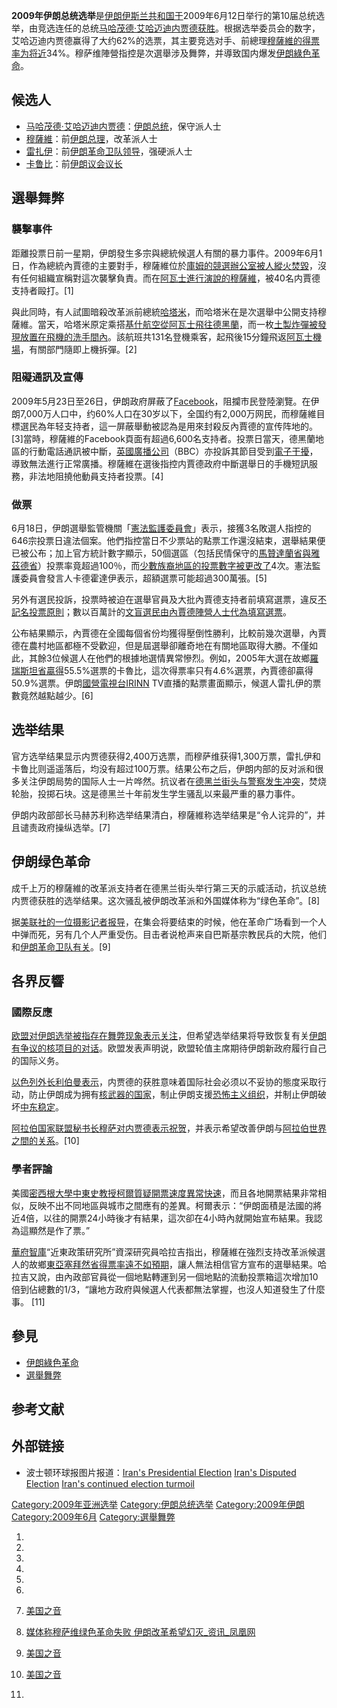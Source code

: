 **2009年伊朗总统选举**是[伊朗伊斯兰共和国于](../Page/伊朗伊斯兰共和国.md "wikilink")2009年6月12日举行的第10届总统选举，由竞选连任的总统[马哈茂德·艾哈迈迪内贾德获胜](../Page/马哈茂德·艾哈迈迪内贾德.md "wikilink")。根据选举委员会的数字，艾哈迈迪内贾德赢得了大约62%的选票，其主要竞选对手、前總理[穆薩維的得票率为将近](../Page/米爾-侯賽因·穆薩維.md "wikilink")34%。穆萨维陣營指控是次選舉涉及舞弊，并導致国内爆发[伊朗綠色革命](../Page/伊朗綠色革命.md "wikilink")。

## 候选人

  - [马哈茂德·艾哈迈迪内贾德](../Page/马哈茂德·艾哈迈迪内贾德.md "wikilink")：[伊朗总统](../Page/伊朗总统.md "wikilink")，保守派人士
  - [穆薩維](../Page/米爾-侯賽因·穆薩維.md "wikilink")：前[伊朗总理](../Page/伊朗总理.md "wikilink")，改革派人士
  - [雷扎伊](../Page/雷扎伊.md "wikilink")：前[伊朗革命卫队领导](../Page/伊斯兰革命卫队.md "wikilink")，强硬派人士
  - [卡鲁比](../Page/卡鲁比.md "wikilink")：前[伊朗议会议长](../Page/伊朗议会议长.md "wikilink")

## 選舉舞弊

### 襲擊事件

距離投票日前一星期，伊朗發生多宗與總統候選人有關的暴力事件。2009年6月1日，作為總統內賈德的主要對手，穆薩維位於[庫姆的競選辦公室被人縱火焚毀](../Page/庫姆.md "wikilink")，沒有任何組織宣稱對這次襲擊負責。而在[阿瓦士進行演說的穆薩維](../Page/阿瓦士.md "wikilink")，被40名内賈德支持者毆打。\[1\]

與此同時，有人試圖暗殺改革派前總統[哈塔米](../Page/哈塔米.md "wikilink")，而哈塔米在是次選舉中公開支持穆薩維。當天，哈塔米原定乘搭[基什航空從阿瓦士飛往](../Page/基什航空.md "wikilink")[德黑蘭](../Page/德黑蘭.md "wikilink")，而一枚[土製炸彈被發現放置在飛機的洗手間內](../Page/土製炸彈.md "wikilink")。該航班共131名登機乘客，起飛後15分鐘飛返[阿瓦士機場](../Page/阿瓦士機場.md "wikilink")，有關部門隨即上機拆彈。\[2\]

### 阻礙通訊及宣傳

2009年5月23日至26日，伊朗政府屏蔽了[Facebook](../Page/Facebook.md "wikilink")，阻攔市民登陸瀏覽。在伊朗7,000万人口中，约60%人口在30岁以下，全国约有2,000万网民，而穆薩維目標選民為年轻支持者，這一屏蔽舉動被認為是用來封殺反內賈德的宣传阵地的。\[3\]當時，穆薩維的Facebook頁面有超過6,600名支持者。投票日當天，德黑蘭地區的行動電話通訊被中斷，[英國廣播公司](../Page/英國廣播公司.md "wikilink")（BBC）亦投訴其節目受到[電子干擾](../Page/電子干擾.md "wikilink")，導致無法進行正常廣播。穆薩維在選後指控内賈德政府中斷選舉日的手機短訊服務，非法地阻撓他動員支持者投票。\[4\]

### 做票

6月18日，伊朗選舉監管機關「[憲法監護委員會](../Page/憲法監護委員會.md "wikilink")」表示，接獲3名敗選人指控的646宗投票日違法個案。他們指控當日不少票站的點票工作還沒結束，選舉結果便已被公布；加上官方統計數字顯示，50個選區（包括民情保守的[馬贊達蘭省與](../Page/馬贊達蘭省.md "wikilink")[雅茲德省](../Page/雅茲德省.md "wikilink")）投票率竟超過100％，而[少數族裔地區的投票數字被更改了](../Page/少數族裔.md "wikilink")4次。憲法監護委員會發言人卡德霍達伊表示，超額選票可能超過300萬張。\[5\]

另外有選民投訴，投票時被迫在選舉官員及大批內賈德支持者前填寫選票，違反[不記名投票原則](../Page/不記名投票.md "wikilink")；數以百萬計的[文盲選民由內賈德陣營人士代為填寫選票](../Page/文盲.md "wikilink")。

公布結果顯示，內賈德在全國每個省份均獲得壓倒性勝利，比較前幾次選舉，內賈德在農村地區都極不受歡迎，但是屆選舉卻離奇地在有關地區取得大勝。不僅如此，其餘3位候選人在他們的根據地選情異常慘烈。例如，2005年大選在故鄉[羅瑞斯坦省贏得](../Page/羅瑞斯坦省.md "wikilink")55.5%選票的卡魯比，這次得票率只有4.6%選票，內賈德卻贏得50.9%選票。伊朗[國營電視台IRINN](../Page/國營.md "wikilink")
TV直播的點票畫面顯示，候選人雷扎伊的票數竟然越點越少。\[6\]

## 选举结果

官方选举结果显示内贾德获得2,400万选票，而穆萨维获得1,300万票，雷扎伊和卡鲁比则遥遥落后，均没有超过100万票。结果公布之后，伊朗内部的反对派和很多关注伊朗局势的国际人士一片哗然。抗议者在[德黑兰街头与警察发生冲突](../Page/德黑兰.md "wikilink")，焚烧轮胎，投掷石块。这是德黑兰十年前发生学生骚乱以来最严重的暴力事件。

伊朗内政部部长马赫苏利称选举结果清白，穆薩維称选举结果是“令人诧异的”，并且谴责政府操纵选举。\[7\]

## 伊朗绿色革命

成千上万的穆薩維的改革派支持者在德黑兰街头举行第三天的示威活动，抗议总统内贾德获胜的选举结果。这次骚乱被伊朗改革派和外国媒体称为“绿色革命”。\[8\]

据[美联社的一位摄影记者报导](../Page/美联社.md "wikilink")，在集会将要结束的时候，他在革命广场看到一个人中弹而死，另有几个人严重受伤。目击者说枪声来自巴斯基宗教民兵的大院，他们和[伊朗革命卫队有关](../Page/伊朗革命卫队.md "wikilink")。\[9\]

## 各界反響

### 國際反應

[欧盟对伊朗选举被指存在舞弊现象表示关注](../Page/欧盟.md "wikilink")，但希望选举结果将导致恢复有关[伊朗有争议的核项目的对话](../Page/伊朗核問題.md "wikilink")。欧盟发表声明说，欧盟轮值主席期待伊朗新政府履行自己的国际义务。

[以色列外长利伯曼表示](../Page/以色列.md "wikilink")，内贾德的获胜意味着国际社会必须以不妥协的態度采取行动，防止伊朗成为拥有[核武器的国家](../Page/核武器.md "wikilink")，制止伊朗支援[恐怖主义组织](../Page/恐怖主义.md "wikilink")，并制止伊朗破坏[中东稳定](../Page/中东.md "wikilink")。

[阿拉伯国家联盟秘书长穆萨对内贾德表示祝贺](../Page/阿拉伯国家联盟.md "wikilink")，并表示希望改善伊朗与[阿拉伯世界之間的关系](../Page/阿拉伯世界.md "wikilink")。\[10\]

### 學者評論

美國[密西根大學中東史教授柯爾質疑開票速度異常快速](../Page/密西根大學.md "wikilink")，而且各地開票結果非常相似，反映不出不同地區與城市之間應有的差異。柯爾表示：“伊朗面積是法國的將近4倍，以往的開票24小時後才有結果，這次卻在4小時內就開始宣布結果。我認為這顯然是作了票。”

[華府智庫](../Page/華府.md "wikilink")“近東政策研究所”資深研究員哈拉吉指出，穆薩維在強烈支持改革派候選人的故鄉[東亞塞拜然省得票率遠不如預期](../Page/東亞塞拜然省.md "wikilink")，讓人無法相信官方宣布的選舉結果。哈拉吉又說，由內政部官員從一個地點轉運到另一個地點的流動投票箱這次增加10倍到佔總數的1/3，“讓地方政府與候選人代表都無法掌握，也沒人知道發生了什麼事。
\[11\]

## 參見

  - [伊朗綠色革命](../Page/伊朗綠色革命.md "wikilink")
  - [選舉舞弊](../Page/選舉舞弊.md "wikilink")

## 参考文献

## 外部链接

  - 波士顿环球报图片报道：[Iran's Presidential
    Election](http://www.boston.com/bigpicture/2009/06/irans_presidential_election.html)
    [Iran's Disputed
    Election](http://www.boston.com/bigpicture/2009/06/irans_disputed_election.html)
    [Iran's continued election
    turmoil](http://www.boston.com/bigpicture/2009/06/irans_continued_election_turmo.html)

[Category:2009年亚洲选举](https://zh.wikipedia.org/wiki/Category:2009年亚洲选举 "wikilink")
[Category:伊朗总统选举](https://zh.wikipedia.org/wiki/Category:伊朗总统选举 "wikilink")
[Category:2009年伊朗](https://zh.wikipedia.org/wiki/Category:2009年伊朗 "wikilink")
[Category:2009年6月](https://zh.wikipedia.org/wiki/Category:2009年6月 "wikilink")
[Category:選舉舞弊](https://zh.wikipedia.org/wiki/Category:選舉舞弊 "wikilink")

1.

2.

3.

4.

5.

6.

7.  [美国之音](http://www.voanews.com/chinese/w2009-06-13-voa58.cfm)

8.  [媒体称穆萨维绿色革命失败
    伊朗改革希望幻灭_资讯_凤凰网](http://news.ifeng.com/world/special/yilangdaxuan/conmments/200906/0615_6908_1202855.shtml)

9.  [美国之音](http://www.voanews.com/chinese/w2009-06-15-voa77.cfm)

10. [美国之音](http://www.voanews.com/chinese/n2009-06-14-voa10.cfm)

11.